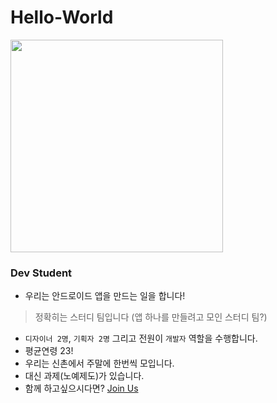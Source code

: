# Hello-World

<img src="https://camo.githubusercontent.com/95c4f369b7087c769ee2bf25a471b0a07cf5ee58/687474703a2f2f7777772e6e687063772e636f6d2f75706c6f61642f2532354543253235413025323539432532354542253235414125323541392d2532354543253235393725323538362532354543253235394425323538432d315f3130303331353034343832382e706e67" width="340" />

### Dev Student

- 우리는 안드로이드 앱을 만드는 일을 합니다!

 > 정확히는 스터디 팀입니다 (앱 하나를 만들려고 모인 스터디 팀?)
- `디자이너 2명`, `기획자 2명` 그리고 전원이 `개발자` 역할을 수행합니다.
- 평균연령 23!
- 우리는 신촌에서 주말에 한번씩 모입니다.
- 대신 과제(노예제도)가 있습니다.
- 함께 하고싶으시다면? [Join Us](https://docs.google.com/forms/d/1VXeZzSYo9yKGS-M5rNC1g90G24bXOm_BV3mfbsmIe7Y/edit?usp=drive_web)
